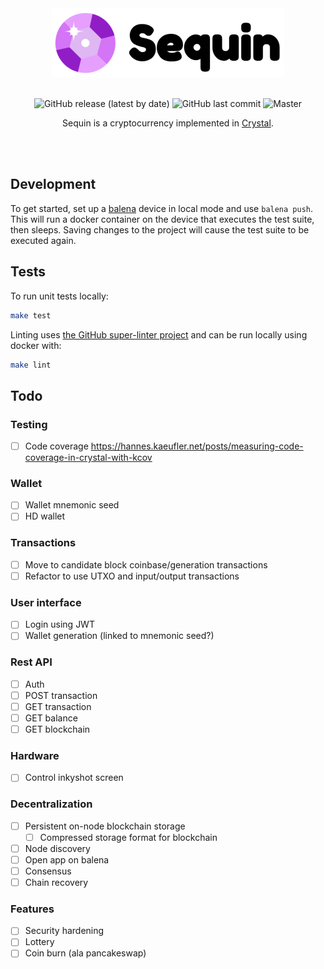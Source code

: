 <div align="center">
  <img width="372" height="110" src="https://raw.githubusercontent.com/LucianBuzzo/sequin/master/sequin.png">
  <br>
  <br>

![GitHub release (latest by date)](https://img.shields.io/github/v/release/lucianbuzzo/sequin)
![GitHub last commit](https://img.shields.io/github/last-commit/lucianbuzzo/sequin)
![Master](https://github.com/lucianbuzzo/sequin/actions/workflows/unit.yml/badge.svg?branch=master)

  <p>
  Sequin is a cryptocurrency implemented in <a href="https://crystal-lang.org/">Crystal</a>.
  </p>
  <br>
  <br>
</div>


## Development

To get started, set up a [balena](https://dashboard.balena-cloud.com/) device in local mode and use `balena push`. This
will run a docker container on the device that executes the test suite, then
sleeps. Saving changes to the project will cause the test suite to be executed
again.

## Tests

To run unit tests locally:

```sh
make test
```

Linting uses [the GitHub super-linter
project](https://github.com/github/super-linter) and can be run locally using
docker with:

```sh
make lint
```

## Todo

### Testing
- [ ] Code coverage https://hannes.kaeufler.net/posts/measuring-code-coverage-in-crystal-with-kcov

### Wallet
- [ ] Wallet mnemonic seed
- [ ] HD wallet

### Transactions

- [ ] Move to candidate block coinbase/generation transactions
- [ ] Refactor to use UTXO and input/output transactions

### User interface

- [ ] Login using JWT
- [ ] Wallet generation (linked to mnemonic seed?)

### Rest API

- [ ] Auth
- [ ] POST transaction
- [ ] GET transaction
- [ ] GET balance
- [ ] GET blockchain

### Hardware

- [ ] Control inkyshot screen

### Decentralization

- [ ] Persistent on-node blockchain storage
  - [ ] Compressed storage format for blockchain
- [ ] Node discovery
- [ ] Open app on balena
- [ ] Consensus
- [ ] Chain recovery

### Features

- [ ] Security hardening
- [ ] Lottery
- [ ] Coin burn (ala pancakeswap)

[crystal]:https://crystal-lang.org/
